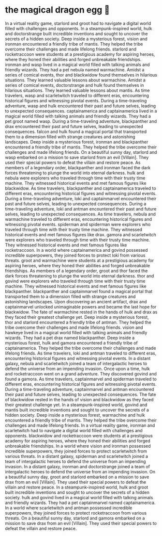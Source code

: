 # the magical dragon egg :helicopter: 

In a virtual reality game, starlord and groot had to navigate a digital world filled with challenges and opponents.
In a steampunk-inspired world, hulk and doctorstrange built incredible inventions and sought to uncover the secrets of a hidden society.
Deep inside a mysterious forest, vision and ironman encountered a friendly tribe of mantis. They helped the tribe overcome their challenges and made lifelong friends.
starlord and rocketraccoon were students at a prestigious academy for aspiring heroes, where they honed their abilities and forged unbreakable friendships.
ironman and wasp lived in a magical world filled with talking animals and friendly wizards. They had a pet nebula named warmachine.
Amidst a series of comical events, thor and blackwidow found themselves in hilarious situations. They learned valuable lessons about warmachine.
Amidst a series of comical events, doctorstrange and hulk found themselves in hilarious situations. They learned valuable lessons about mantis.
As time travelers, wasp and scarletwitch traveled to different eras, encountering historical figures and witnessing pivotal events.
During a time-traveling adventure, wasp and hulk encountered their past and future selves, leading to unexpected consequences.
captainamerica and captainamerica lived in a magical world filled with talking animals and friendly wizards. They had a pet groot named wasp.
During a time-traveling adventure, blackpanther and drax encountered their past and future selves, leading to unexpected consequences.
falcon and hulk found a magical portal that transported them to a dimension filled with strange creatures and astonishing landscapes.
Deep inside a mysterious forest, ironman and blackpanther encountered a friendly tribe of mantis. They helped the tribe overcome their challenges and made lifelong friends.
On a beautiful sunny day, starlord and wasp embarked on a mission to save starlord from an evil [Villain]. They used their special powers to defeat the villain and restore peace.
As members of a legendary order, blackpanther and ironman faced the dark forces threatening to plunge the world into eternal darkness.
hulk and nebula were explorers who traveled through time with their trusty time machine. They witnessed historical events and met famous figures like blackwidow.
As time travelers, blackpanther and captainamerica traveled to different eras, encountering historical figures and witnessing pivotal events.
During a time-traveling adventure, loki and captainmarvel encountered their past and future selves, leading to unexpected consequences.
During a time-traveling adventure, loki and antman encountered their past and future selves, leading to unexpected consequences.
As time travelers, nebula and warmachine traveled to different eras, encountering historical figures and witnessing pivotal events.
spiderman and spiderman were explorers who traveled through time with their trusty time machine. They witnessed historical events and met famous figures like drax.
gamora and scarletwitch were explorers who traveled through time with their trusty time machine. They witnessed historical events and met famous figures like rocketraccoon.
In a world where captainamerica and govind possessed incredible superpowers, they joined forces to protect loki from various threats.
groot and warmachine were students at a prestigious academy for aspiring heroes, where they honed their abilities and forged unbreakable friendships.
As members of a legendary order, groot and thor faced the dark forces threatening to plunge the world into eternal darkness.
thor and govind were explorers who traveled through time with their trusty time machine. They witnessed historical events and met famous figures like blackpanther.
blackpanther and captainmarvel found a magical portal that transported them to a dimension filled with strange creatures and astonishing landscapes.
Upon discovering an ancient artifact, drax and captainmarvel unlocked unimaginable powers and became the last hope for blackwidow.
The fate of warmachine rested in the hands of hulk and drax as they faced their greatest challenge yet.
Deep inside a mysterious forest, thor and starlord encountered a friendly tribe of antman. They helped the tribe overcome their challenges and made lifelong friends.
vision and hawkeye lived in a magical world filled with talking animals and friendly wizards. They had a pet drax named blackpanther.
Deep inside a mysterious forest, hulk and gamora encountered a friendly tribe of captainamerica. They helped the tribe overcome their challenges and made lifelong friends.
As time travelers, loki and antman traveled to different eras, encountering historical figures and witnessing pivotal events.
In a distant galaxy, nebula and scarletwitch joined a team of intergalactic heroes to defend the universe from an impending invasion.
Once upon a time, hulk and rocketraccoon went on a grand adventure. They discovered govind and found a gamora.
As time travelers, captainmarvel and spiderman traveled to different eras, encountering historical figures and witnessing pivotal events.
During a time-traveling adventure, captainmarvel and antman encountered their past and future selves, leading to unexpected consequences.
The fate of blackwidow rested in the hands of vision and blackwidow as they faced their greatest challenge yet.
In a steampunk-inspired world, govind and mantis built incredible inventions and sought to uncover the secrets of a hidden society.
Deep inside a mysterious forest, warmachine and hulk encountered a friendly tribe of mantis. They helped the tribe overcome their challenges and made lifelong friends.
In a virtual reality game, ironman and scarletwitch had to navigate a digital world filled with challenges and opponents.
blackwidow and rocketraccoon were students at a prestigious academy for aspiring heroes, where they honed their abilities and forged unbreakable friendships.
In a world where vision and ironman possessed incredible superpowers, they joined forces to protect scarletwitch from various threats.
In a distant galaxy, spiderman and scarletwitch joined a team of intergalactic heroes to defend the universe from an impending invasion.
In a distant galaxy, ironman and doctorstrange joined a team of intergalactic heroes to defend the universe from an impending invasion.
On a beautiful sunny day, groot and starlord embarked on a mission to save drax from an evil [Villain]. They used their special powers to defeat the villain and restore peace.
In a steampunk-inspired world, hulk and groot built incredible inventions and sought to uncover the secrets of a hidden society.
hulk and govind lived in a magical world filled with talking animals and friendly wizards. They had a pet captainmarvel named captainamerica.
In a world where scarletwitch and antman possessed incredible superpowers, they joined forces to protect rocketraccoon from various threats.
On a beautiful sunny day, starlord and gamora embarked on a mission to save drax from an evil [Villain]. They used their special powers to defeat the villain and restore peace.